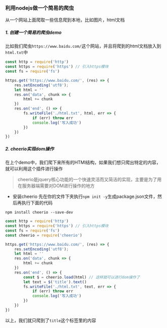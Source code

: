 ### 利用nodejs做一个简易的爬虫
从一个网站上面爬取一些信息爬到本地，比如图片，html文档<br>

##### 1. 创建一个简易的爬虫demo
比如我们爬虫`https://www.baidu.com/`这个网站，并且将爬到的html文档放入到`html.txt`中
```js
const http = require('http')
const https = require('https') // 引入https模块
const fs = require('fs')

https.get('https://www.baidu.com/', (res) => {
    res.setEncoding('utf8');
    let html = ''
    res.on('data', chunk => {
        html += chunk
    })
    res.on('end', () => {
        fs.writeFile('./html.txt', html, err => {
            if (err) throw err
            console.log('写入成功')
        })
    })
})
```
##### 2. cheerio实现dom操作

在上个demo中，我们爬下来所有的HTMl结构，如果我们想只爬出特定的内容，就可以利用这个插件进行操作

> cheerio是jquery核心功能的一个快速灵活而又简洁的实现，主要是为了用在服务器端需要对DOM进行操作的地方

- 安装cheerio
先在你的文件下夹执行`npm init -y`生成package.json文件，然后再执行下面的代码
```
npm install cheerio --save-dev
```
```js
const http = require('http')
const https = require('https') // 引入https模块
const fs = require('fs')
const cheerio = require('cheerio')

https.get('https://www.baidu.com/', (res) => {
    res.setEncoding('utf8');
    let html = ''
    res.on('data', chunk => {
        html += chunk
    })
    res.on('end', () => {
        const $ = cheerio.load(html) // 这样就可以进行dom操作了
        let text = $('title').text()
        fs.writeFile('./html.txt', text, err => {
            if (err) throw err
            console.log('写入成功')
        })
    })
})
```
以上，我们就只爬到了`title`这个标签里的内容